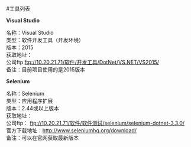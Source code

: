 #工具列表

**Visual Studio**  

名称：Visual Studio  
类型：软件开发工具（开发环境）  
版本：2015  
获取地址：    
公司ftp ftp://10.20.21.71/软件/开发工具/DotNet/VS.NET/VS2015/     
备注：目前项目使用的是2015版本    

**Selenium** 

名称：Selenium  
类型：应用程序扩展  
版本：2.44或以上版本  
获取地址：    
公司ftp： ftp://10.20.21.71/软件/软件测试/selenium/selenium-dotnet-3.3.0/    
官方下载地址：http://www.seleniumhq.org/download/  
备注：可以在官网获取最新版本
